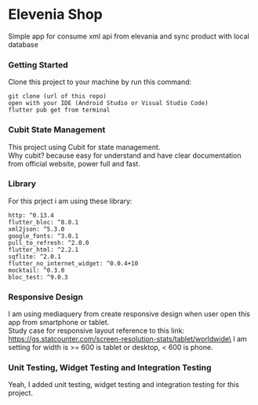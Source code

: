 # Elevenia Shop

Simple app for consume xml api from elevania and sync product with local database

### Getting Started

Clone this project to your machine by run this command:

```
git clone (url of this repo)
open with your IDE (Android Studio or Visual Studio Code)
flutter pub get from terminal
```


### Cubit State Management

This project using Cubit for state management.\
Why cubit? because easy for understand and have clear documentation from official website, power full and fast.


### Library

For this prject i am using these library:

```
http: ^0.13.4
flutter_bloc: ^8.0.1
xml2json: ^5.3.0
google_fonts: ^3.0.1
pull_to_refresh: ^2.0.0
flutter_html: ^2.2.1
sqflite: ^2.0.1
flutter_no_internet_widget: ^0.0.4+10
mocktail: ^0.3.0
bloc_test: ^9.0.3
```


### Responsive Design

I am using mediaquery from create responsive design when user open this app from smartphone or tablet.\
Study case for responsive layout reference to this link: https://gs.statcounter.com/screen-resolution-stats/tablet/worldwide\
I am setting for width is >= 600 is tablet or desktop, < 600 is phone.


### Unit Testing, Widget Testing and Integration Testing

Yeah, I added unit testing, widget testing and integration testing for this project. 






